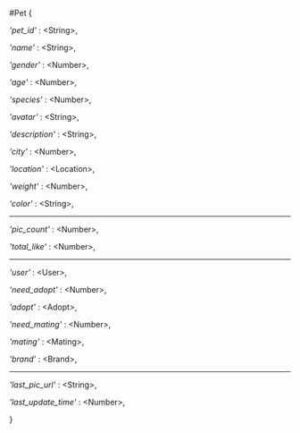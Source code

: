 #Pet
{

*'pet_id'* : \<String>,

*'name'* : \<String>,

*'gender'* : \<Number>,

*'age'* : \<Number>,

*'species'* : \<Number>,

*'avatar'* : \<String>,

*'description'* : \<String>,

*'city'* : \<Number>,

*'location'* : \<Location>,

*'weight'* : \<Number>,

*'color'* : \<String>,

---

*'pic_count'* : \<Number>,

*'total_like'* : \<Number>,

---

*'user'* : \<User>,

*'need_adopt'* : \<Number>,

*'adopt'* : \<Adopt>,

*'need_mating'* : \<Number>,

*'mating'* : \<Mating>,

*'brand'* : \<Brand>,

---

*'last_pic_url'* : \<String>,

*'last_update_time'* : \<Number>,

}